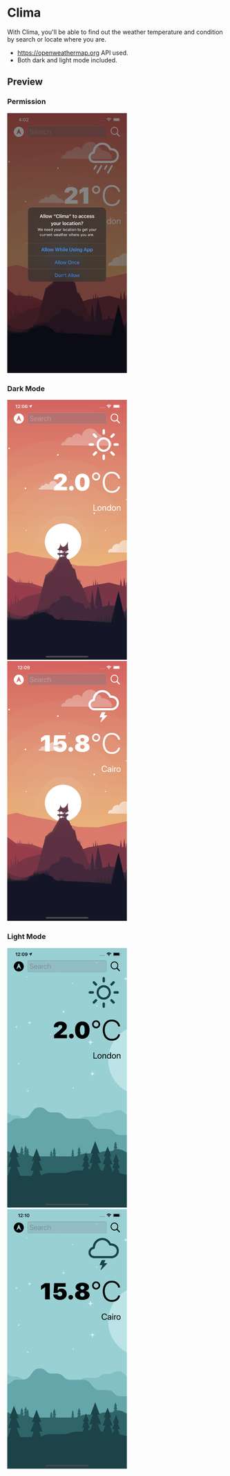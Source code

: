 # Clima
With Clima, you'll be able to find out the weather temperature and condition by search or locate where you are.
* https://openweathermap.org API used.
* Both dark and light mode included.

## Preview
### Permission
<img src="/screenshot/1.png" alt="Demo" height="600px"/>

### Dark Mode
<img src="/screenshot/2.png" alt="Demo" height="600px"/> <img src="/screenshot/3.png" alt="Demo" height="600px"/>
### Light Mode
<img src="/screenshot/4.png" alt="Demo" height="600px"/> <img src="/screenshot/5.png" alt="Demo" height="600px"/>
